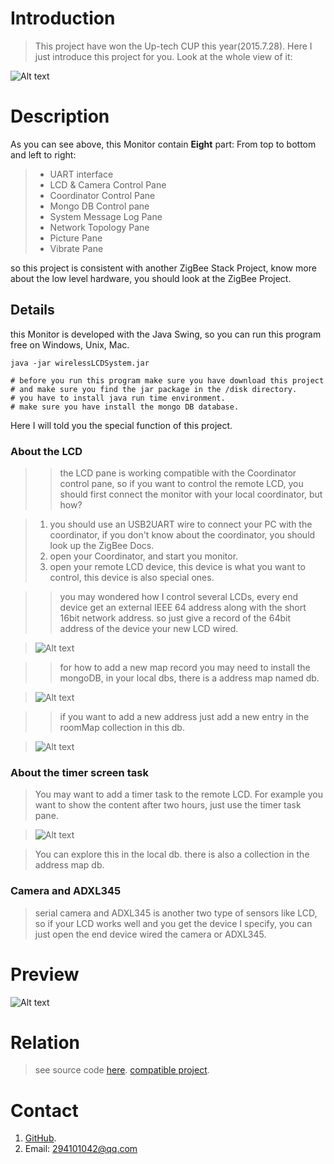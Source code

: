 # Introduction
> This project have won the Up-tech CUP this year(2015.7.28).
> Here I just introduce this project for you.
> Look at the whole view of it:

![Alt text](http://img.blog.csdn.net/20150910162048430)

# Description

As you can see above, this Monitor contain **Eight** part:
From top to bottom and left to right:

> + UART interface
> + LCD & Camera Control Pane
> + Coordinator Control Pane
> + Mongo DB Control pane
> + System Message Log Pane
> + Network Topology Pane
> + Picture Pane
> + Vibrate Pane

so this project is consistent with another ZigBee Stack Project, know more about the low level hardware, you should look at the ZigBee Project.

## Details

this Monitor is developed with the Java Swing, so you can run this program free on Windows, Unix, Mac.

	java -jar wirelessLCDSystem.jar
	
	# before you run this program make sure you have download this project
	# and make sure you find the jar package in the /disk directory.
	# you have to install java run time environment.
	# make sure you have install the mongo DB database.

Here I will told you the special function of this project.

### About the LCD
	
>> the LCD pane is working compatible with the Coordinator control pane, so if you want to control the remote LCD, you should first connect the monitor with your local coordinator, but how?

> 1. you should use an USB2UART wire to connect your PC with the coordinator, if you don't know about the coordinator, you should look up the ZigBee Docs.
> 2. open your Coordinator, and start you monitor.
> 3. open your remote LCD device, this device is what you want to control, this device is also special ones.

>> you may wondered how I control several LCDs, every end device get an external IEEE 64 address along with the short 16bit network address. so just give a record of the 64bit address of the device your new LCD wired.

>![Alt text](http://img.blog.csdn.net/20150910163958839)

>> for how to add a new map record you may need to install the mongoDB, in your local dbs, there is a address map named db.

>![Alt text](http://img.blog.csdn.net/20150910164317439)

>> if you want to add a new address just add a new entry in the roomMap collection in this db.

>![Alt text](http://img.blog.csdn.net/20150910164551842)

### About the timer screen task
> You may want to add a timer task to the remote LCD. For example you want to show the content after two hours, just use the timer task pane.

> ![Alt text](http://img.blog.csdn.net/20150910164957746)

> You can explore this in the local db. there is also a collection in the address map db.

### Camera and ADXL345
> serial camera and ADXL345 is another two type of sensors like LCD, so if your LCD works well and you get the device I specify, you can just open the end device wired the camera or ADXL345.

# Preview

![Alt text](http://img.blog.csdn.net/20150910165656669)

# Relation

> see source code [here](https://github.com/smileboywtu/Embedded-Monitor).
> [compatible project](https://github.com/smileboywtu/Wireless-LCD-Stack).

# Contact
 1. [GitHub](https://github.com/smileboywtu).
 2. Email: 294101042@qq.com


